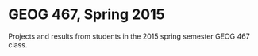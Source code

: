 # GEOG 467, Spring 2015
Projects and results from students in the 2015 spring semester GEOG 467 class.


